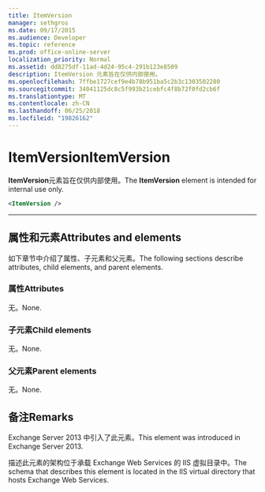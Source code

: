 ```yaml
---
title: ItemVersion
manager: sethgros
ms.date: 09/17/2015
ms.audience: Developer
ms.topic: reference
ms.prod: office-online-server
localization_priority: Normal
ms.assetid: dd8275df-11ad-4d24-95c4-291b123e8509
description: ItemVersion 元素旨在仅供内部使用。
ms.openlocfilehash: 7ffbe1727cef9e4b78b951ba5c2b3c1303502280
ms.sourcegitcommit: 34041125dc8c5f993b21cebfc4f8b72f0fd2cb6f
ms.translationtype: MT
ms.contentlocale: zh-CN
ms.lasthandoff: 06/25/2018
ms.locfileid: "19826162"
---
```

# <a name="itemversion"></a><span data-ttu-id="d8823-103">ItemVersion</span><span class="sxs-lookup"><span data-stu-id="d8823-103">ItemVersion</span></span>

<span data-ttu-id="d8823-104">**ItemVersion**元素旨在仅供内部使用。</span><span class="sxs-lookup"><span data-stu-id="d8823-104">The **ItemVersion** element is intended for internal use only.</span></span> 
  
```XML
<ItemVersion />
```

 ****
## <a name="attributes-and-elements"></a><span data-ttu-id="d8823-105">属性和元素</span><span class="sxs-lookup"><span data-stu-id="d8823-105">Attributes and elements</span></span>

<span data-ttu-id="d8823-106">如下章节中介绍了属性、子元素和父元素。</span><span class="sxs-lookup"><span data-stu-id="d8823-106">The following sections describe attributes, child elements, and parent elements.</span></span>
  
### <a name="attributes"></a><span data-ttu-id="d8823-107">属性</span><span class="sxs-lookup"><span data-stu-id="d8823-107">Attributes</span></span>

<span data-ttu-id="d8823-108">无。</span><span class="sxs-lookup"><span data-stu-id="d8823-108">None.</span></span>
  
### <a name="child-elements"></a><span data-ttu-id="d8823-109">子元素</span><span class="sxs-lookup"><span data-stu-id="d8823-109">Child elements</span></span>

<span data-ttu-id="d8823-110">无。</span><span class="sxs-lookup"><span data-stu-id="d8823-110">None.</span></span>
  
### <a name="parent-elements"></a><span data-ttu-id="d8823-111">父元素</span><span class="sxs-lookup"><span data-stu-id="d8823-111">Parent elements</span></span>

<span data-ttu-id="d8823-112">无。</span><span class="sxs-lookup"><span data-stu-id="d8823-112">None.</span></span>
  
## <a name="remarks"></a><span data-ttu-id="d8823-113">备注</span><span class="sxs-lookup"><span data-stu-id="d8823-113">Remarks</span></span>

<span data-ttu-id="d8823-114">Exchange Server 2013 中引入了此元素。</span><span class="sxs-lookup"><span data-stu-id="d8823-114">This element was introduced in Exchange Server 2013.</span></span>
  
<span data-ttu-id="d8823-115">描述此元素的架构位于承载 Exchange Web Services 的 IIS 虚拟目录中。</span><span class="sxs-lookup"><span data-stu-id="d8823-115">The schema that describes this element is located in the IIS virtual directory that hosts Exchange Web Services.</span></span>
  

